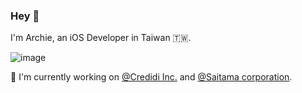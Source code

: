 ### Hey 👊

I'm Archie, an iOS Developer in Taiwan 🇹🇼.

![image](https://github-readme-stats.vercel.app/api?username=archier7&show_icons=true&theme=prussian)

🚀 I'm currently working on [@Credidi Inc.](https://github.com/credidi) and [@Saitama corporation](https://github.com/Saitamacorp).

<!--
**ArchieR7/ArchieR7** is a ✨ _special_ ✨ repository because its `README.md` (this file) appears on your GitHub profile.

Here are some ideas to get you started:

- 🔭 I’m currently working on ...
- 🌱 I’m currently learning ...
- 👯 I’m looking to collaborate on ...
- 🤔 I’m looking for help with ...
- 💬 Ask me about ...
- 📫 How to reach me: ...
- 😄 Pronouns: ...
- ⚡ Fun fact: ...
-->
